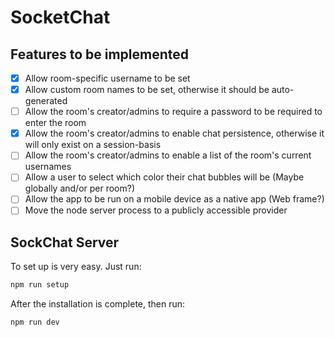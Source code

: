 # SocketChat

## Features to be implemented

- [x] Allow room-specific username to be set
- [x] Allow custom room names to be set, otherwise it should be auto-generated
- [ ] Allow the room's creator/admins to require a password to be required to enter the room
- [x] Allow the room's creator/admins to enable chat persistence, otherwise it will only exist on a session-basis
- [ ] Allow the room's creator/admins to enable a list of the room's current usernames
- [ ] Allow a user to select which color their chat bubbles will be (Maybe globally and/or per room?)
- [ ] Allow the app to be run on a mobile device as a native app (Web frame?)
- [ ] Move the node server process to a publicly accessible provider

## SockChat Server

To set up is very easy.
Just run:
```bash
npm run setup
```
After the installation is complete, then run:
```bash
npm run dev
```